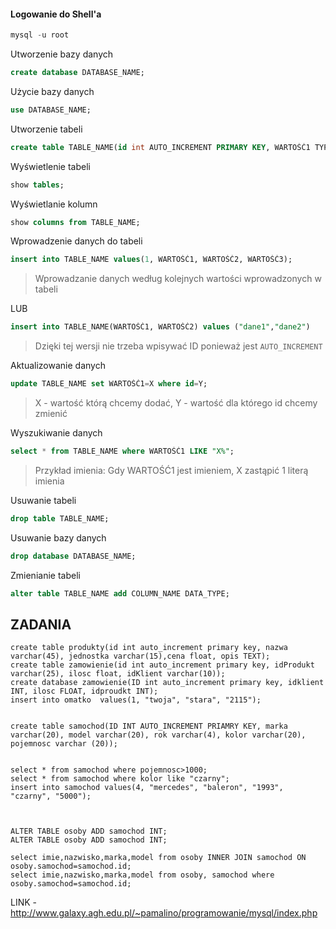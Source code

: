 #### Logowanie do Shell'a

```sql
mysql -u root
```


Utworzenie bazy danych

```sql
create database DATABASE_NAME;
```


Użycie bazy danych
```sql
use DATABASE_NAME;
```


Utworzenie tabeli
```sql
create table TABLE_NAME(id int AUTO_INCREMENT PRIMARY KEY, WARTOŚĆ1 TYPDANYCH(45), WARTOŚĆ2 TYPDANYCH(45), WARTOŚĆ3 TYPDANYCH(45));
```


Wyświetlenie tabeli
```sql
show tables;
```

Wyświetlanie kolumn
```sql
show columns from TABLE_NAME;
```

Wprowadzenie danych do tabeli
```sql
insert into TABLE_NAME values(1, WARTOŚĆ1, WARTOŚĆ2, WARTOŚĆ3);
```
> Wprowadzanie danych według kolejnych wartości wprowadzonych w tabeli

LUB

```sql
insert into TABLE_NAME(WARTOŚĆ1, WARTOŚĆ2) values ("dane1","dane2")
```
> Dzięki tej wersji nie trzeba wpisywać ID ponieważ jest `AUTO_INCREMENT`

Aktualizowanie danych
```sql
update TABLE_NAME set WARTOŚĆ1=X where id=Y;
```
> X - wartość którą chcemy dodać, Y - wartość dla którego id chcemy zmienić

Wyszukiwanie danych
```sql
select * from TABLE_NAME where WARTOŚĆ1 LIKE "X%";
```
> Przykład imienia: Gdy WARTOŚĆ1 jest imieniem, X zastąpić 1 literą imienia

Usuwanie tabeli
```sql
drop table TABLE_NAME;
```

Usuwanie bazy danych
```sql
drop database DATABASE_NAME;
```

Zmienianie tabeli
```sql
alter table TABLE_NAME add COLUMN_NAME DATA_TYPE;
```


 



## ZADANIA

```
create table produkty(id int auto_increment primary key, nazwa varchar(45), jednostka varchar(15),cena float, opis TEXT);
create table zamowienie(id int auto_increment primary key, idProdukt varchar(25), ilosc float, idKlient varchar(10));
create database zamowienie(ID int auto_increment primary key, idklient INT, ilosc FLOAT, idproudkt INT);
insert into omatko  values(1, "twoja", "stara", "2115");


create table samochod(ID INT AUTO_INCREMENT PRIAMRY KEY, marka varchar(20), model varchar(20), rok varchar(4), kolor varchar(20), pojemnosc varchar (20));


select * from samochod where pojemnosc>1000;
select * from samochod where kolor like "czarny";
insert into samochod values(4, "mercedes", "baleron", "1993", "czarny", "5000");



ALTER TABLE osoby ADD samochod INT;
ALTER TABLE osoby ADD samochod INT;

select imie,nazwisko,marka,model from osoby INNER JOIN samochod ON osoby.samochod=samochod.id;
select imie,nazwisko,marka,model from osoby, samochod where osoby.samochod=samochod.id;
```


LINK - http://www.galaxy.agh.edu.pl/~pamalino/programowanie/mysql/index.php
